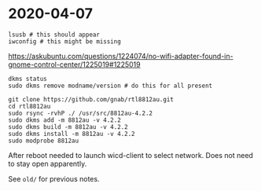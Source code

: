 # 2020-04-07

    lsusb # this should appear
    iwconfig # this might be missing

https://askubuntu.com/questions/1224074/no-wifi-adapter-found-in-gnome-control-center/1225019#1225019

    dkms status
    sudo dkms remove modname/version # do this for all present

    git clone https://github.com/gnab/rtl8812au.git
    cd rtl8812au
    sudo rsync -rvhP ./ /usr/src/8812au-4.2.2
    sudo dkms add -m 8812au -v 4.2.2
    sudo dkms build -m 8812au -v 4.2.2
    sudo dkms install -m 8812au -v 4.2.2
    sudo modprobe 8812au


After reboot needed to launch wicd-client to select network. Does not need to stay open apparently.

See `old/` for previous notes.

